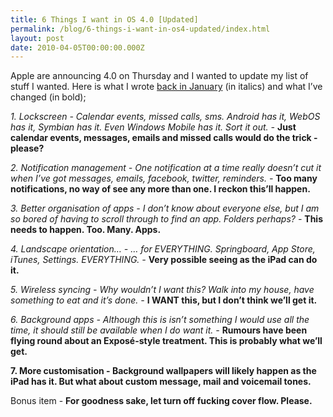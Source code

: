 ```yaml
---
title: 6 Things I want in OS 4.0 [Updated]
permalink: /blog/6-things-i-want-in-os4-updated/index.html
layout: post
date: 2010-04-05T00:00:00.000Z
---
```


Apple are announcing 4.0 on Thursday and I wanted to update my list of stuff I wanted. Here is what I wrote [back in January](/blog/6-things-i-want-in-os4/index.html) (in italics) and what I’ve changed (in bold);

_1. Lockscreen - Calendar events, missed calls, sms. Android has it, WebOS has it, Symbian has it. Even Windows Mobile has it. Sort it out. -_ **Just calendar events, messages, emails and missed calls would do the trick - please?**

_2. Notification management - One notification at a time really doesn’t cut it when I’ve got messages, emails, facebook, twitter, reminders. -_ **Too many notifications, no way of see any more than one. I reckon this’ll happen.**

_3. Better organisation of apps - I don’t know about everyone else, but I am so bored of having to scroll through to find an app. Folders perhaps? -_ **This needs to happen. Too. Many. Apps.**

_4. Landscape orientation… - … for EVERYTHING. Springboard, App Store, iTunes, Settings. EVERYTHING. -_ **Very possible seeing as the iPad can do it.**

_5. Wireless syncing - Why wouldn’t I want this? Walk into my house, have something to eat and it’s done. -_ **I WANT this, but I don’t think we’ll get it.**

_6. Background apps - Although this is isn’t something I would use all the time, it should still be available when I do want it. -_ **Rumours have been flying round about an Exposé-style treatment. This is probably what we’ll get.** 

**7. More customisation - Background wallpapers will likely happen as the iPad has it. But what about custom message, mail and voicemail tones.**

Bonus item - **For goodness sake, let turn off fucking cover flow. Please.**